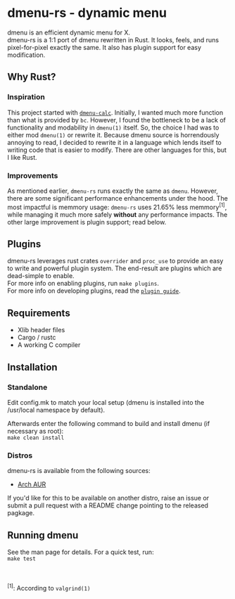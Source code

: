 # dmenu-rs - dynamic menu
dmenu is an efficient dynamic menu for X.  
dmenu-rs is a 1:1 port of dmenu rewritten in Rust. It looks, feels, and
runs pixel-for-pixel exactly the same. It also has plugin support for easy
modification.

## Why Rust?
### Inspiration
This project started with [`dmenu-calc`](https://github.com/sumnerevans/menu-calc).
Initially, I wanted much more function than what is provided by `bc`. However, I
found the bottleneck to be a lack of functionality and modability in `dmenu(1)`
itself. So, the choice I had was to either mod `dmenu(1)` or rewrite it. Because
dmenu source is horrendously annoying to read, I decided to rewrite it in a
language which lends itself to writing code that is easier to modify. There are
other languages for this, but I like Rust.
### Improvements
As mentioned earlier, `dmenu-rs` runs exactly the same as `dmenu`. However, there
are some significant performance enhancements under the hood. The most impactful
is memmory usage: `dmenu-rs` uses 21.65% less memmory<sup>[1]</sup>, while managing it much
more safely **without** any performance impacts. The other large improvement is
plugin support; read below.

## Plugins
dmenu-rs leverages rust crates `overrider` and `proc_use` to provide an easy to
write and powerful plugin system. The end-result are plugins which are dead-simple
to enable.  
For more info on enabling plugins, run `make plugins`.  
For more info on developing plugins, read the [`plugin guide`](src/plugins/README.md).

## Requirements
- Xlib header files  
- Cargo / rustc  
- A working C compiler

## Installation
### Standalone
Edit config.mk to match your local setup (dmenu is installed into
the /usr/local namespace by default).

Afterwards enter the following command to build and install dmenu
(if necessary as root):  
```make clean install```
### Distros
dmenu-rs is available from the following sources:
- [Arch AUR](https://aur.archlinux.org/packages/dmenu-rs/)  

If you'd like for this to be available on another distro, raise an issue
or submit a pull request with a README change pointing to the released
pagkage.

## Running dmenu
See the man page for details. For a quick test, run:  
```make test```

<br/><br/>
<sup>[1]</sup>: According to `valgrind(1)`
